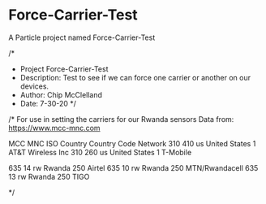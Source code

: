 # Force-Carrier-Test

A Particle project named Force-Carrier-Test

/*
 * Project Force-Carrier-Test
 * Description: Test to see if we can force one carrier or another on our devices.
 * Author: Chip McClelland
 * Date: 7-30-20
 */

/*  For use in setting the carriers for our Rwanda sensors
Data from: https://www.mcc-mnc.com

MCC	MNC	ISO	Country	      Country Code	Network
310	410	us	United States	1	            AT&T Wireless Inc
310	260	us	United States	1	            T-Mobile

635	14	rw	Rwanda	      250	          Airtel
635	10	rw	Rwanda	      250	          MTN/Rwandacell
635	13	rw	Rwanda	      250	          TIGO

*/